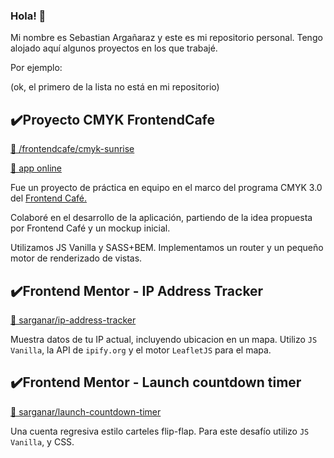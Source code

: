 ### Hola! 👋
Mi nombre es Sebastian Argañaraz y este es mi repositorio personal. Tengo alojado aquí algunos proyectos en los que trabajé.

Por ejemplo:

(ok, el primero de la lista no está en mi repositorio)

## ✔️Proyecto CMYK FrontendCafe
[🔗 /frontendcafe/cmyk-sunrise](https://github.com/frontendcafe/cmyk-sunrise)

[🔗 app online](https://cmyksunrise.web.app/?page=home)


Fue un proyecto de práctica en equipo en el marco del programa CMYK 3.0 del [Frontend Café.](https://frontend.cafe/)

Colaboré en el desarrollo de la aplicación, partiendo de la idea propuesta por Frontend Café y un mockup inicial.

Utilizamos JS Vanilla y SASS+BEM. Implementamos un router y un pequeño motor de renderizado de vistas.

## ✔️Frontend Mentor - IP Address Tracker
[🔗 sarganar/ip-address-tracker](https://github.com/sarganar/ip-address-tracker)

Muestra datos de tu IP actual, incluyendo ubicacion en un mapa.
Utilizo ``JS Vanilla``, la API de ``ipify.org`` y el motor ``LeafletJS`` para el mapa.

## ✔️Frontend Mentor - Launch countdown timer
[🔗 sarganar/launch-countdown-timer](https://github.com/sarganar/launch-countdown-timer)

Una cuenta regresiva estilo carteles flip-flap.
Para este desafío utilizo ``JS Vanilla``, y CSS.






<!--
**sarganar/sarganar** is a ✨ _special_ ✨ repository because its `README.md` (this file) appears on your GitHub profile.

Here are some ideas to get you started:

- 🔭 I’m currently working on ...
- 🌱 I’m currently learning ...
- 👯 I’m looking to collaborate on ...
- 🤔 I’m looking for help with ...
- 💬 Ask me about ...
- 📫 How to reach me: ...
- 😄 Pronouns: ...
- ⚡ Fun fact: ...
-->
